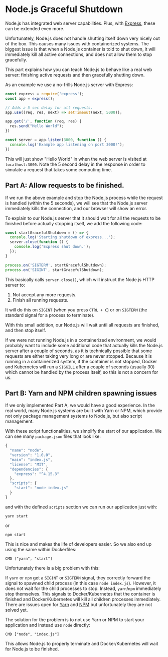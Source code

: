 # Node.js Graceful Shutdown

Node.js has integrated web server capabilities. Plus, with [Express](https://expressjs.com/), these can be extended even more.

Unfortunately, Node.js does not handle shutting itself down very nicely out of the box. This causes many issues with containerized systems. The biggest issue is that when a Node.js container is told to shut down, it will immediately kill all active connections, and does not allow them to stop gracefully.

This part explains how you can teach Node.js to behave like a real web server: finishing active requests and then gracefully shutting down.

As an example we use a no-frills Node.js server with Express:

```javascript
const express = require('express');
const app = express();

// Adds a 5 sec delay for all requests.
app.use((req, res, next) => setTimeout(next, 5000));

app.get('/', function (req, res) {
  res.send("Hello World");
})

const server = app.listen(3000, function () {
  console.log('Example app listening on port 3000!');
})
```

This will just show "Hello World" in when the web server is visited at `localhost:3000`. Note the 5 second delay in the response in order to simulate a request that takes some computing time.

## Part A: Allow requests to be finished.

If we run the above example and stop the Node.js process while the request is handled \(within the 5 seconds\), we will see that the Node.js server immediately kills the connection, and our browser will show an error.

To explain to our Node.js server that it should wait for all the requests to be finished before actually stopping itself, we add the following code:

```javascript
const startGracefulShutdown = () => {
  console.log('Starting shutdown of express...');
  server.close(function () {
    console.log('Express shut down.');
  });
}

process.on('SIGTERM', startGracefulShutdown);
process.on('SIGINT', startGracefulShutdown);
```

This basically calls `server.close()`, which will instruct the Node.js HTTP server to:

1. Not accept any more requests.
2. Finish all running requests.

It will do this on `SIGINT` \(when you press `CTRL + C`\) or on `SIGTERM` \(the standard signal for a process to terminate\).

With this small addition, our Node.js will wait until all requests are finished, and then stop itself.

If we were not running Node.js in a containerized environment, we would probably want to include some additional code that actually kills the Node.js server after a couple of seconds, as it is technically possible that some requests are either taking very long or are never stopped. Because it is running in a containerized system, if the container is not stopped, Docker and Kubernetes will run a `SIGKILL` after a couple of seconds \(usually 30\) which cannot be handled by the process itself, so this is not a concern for us.

## Part B: Yarn and NPM children spawning issues

If we only implemented Part A, we would have a good experience. In the real world, many Node.js systems are built with Yarn or NPM, which provide not only package management systems to Node.js, but also script management.

With these script functionalities, we simplify the start of our application. We can see many `package.json` files that look like:

```javascript
{
  "name": "node",
  "version": "1.0.0",
  "main": "index.js",
  "license": "MIT",
  "dependencies": {
    "express": "^4.15.3"
  },
  "scripts": {
    "start": "node index.js"
  }
}
```

and with the defined `scripts` section we can run our application just with:

```text
yarn start
```

or

```text
npm start
```

This is nice and makes the life of developers easier. So we also end up using the same within Dockerfiles:

```text
CMD ["yarn", "start"]
```

Unfortunately there is a big problem with this:

If `yarn` or `npm` get a `SIGINT` or `SIGTERM` signal, they correctly forward the signal to spawned child process \(in this case `node index.js`\). However, it does not wait for the child processes to stop. Instead, `yarn`/`npm` immediately stop themselves. This signals to Docker/Kubernetes that the container is finished and Docker/Kubernetes will kill all children processes immediately. There are issues open for [Yarn](https://github.com/yarnpkg/yarn/issues/4667) and [NPM](https://github.com/npm/npm/issues/4603) but unfortunately they are not solved yet.

The solution for the problem is to not use Yarn or NPM to start your application and instead use `node` directly:

```text
CMD ["node", "index.js"]
```

This allows Node.js to properly terminate and Docker/Kubernetes will wait for Node.js to be finished.
